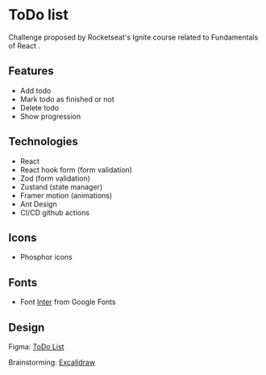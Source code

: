 # ToDo list

Challenge proposed by Rocketseat's Ignite course related to Fundamentals of React .

## Features

- Add todo
- Mark todo as finished or not
- Delete todo
- Show progression

## Technologies

- React
- React hook form (form validation)
- Zod (form validation)
- Zustand (state manager)
- Framer motion (animations)
- Ant Design
- CI/CD github actions

## Icons

- Phosphor icons

## Fonts

- Font [Inter](https://fonts.google.com/specimen/Inter?query=inter) from Google Fonts

## Design

Figma: [ToDo List](https://www.figma.com/file/MUORNvgGWxae52zzWBRYBK/ToDo-List-%E2%80%A2-Desafio-React-(Copy)?type=design&node-id=56-96&mode=design&t=5OMdVECshh2VJopn-0)

Brainstorming: [Excalidraw](https://excalidraw.com/#json=wfKjcDSa9xSEETlnEAYi1,sIuez0q8A8mRzam6uwWNlQ)
